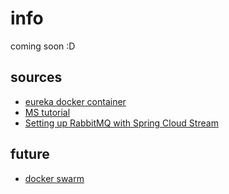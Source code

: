 
# info

coming soon :D

## sources

- [eureka docker container](https://dzone.com/articles/dockerizing-the-eureka-server-and-spring-boot-appl)
- [MS tutorial](https://dzone.com/articles/buiding-microservice-using-springboot-and-docker)
- [Setting up RabbitMQ with Spring Cloud Stream](https://www.e4developer.com/2018/01/28/setting-up-rabbitmq-with-spring-cloud-stream/)


## future

- [docker swarm](https://dzone.com/articles/go-microservices-part-5-deploying-on-docker-swarm)